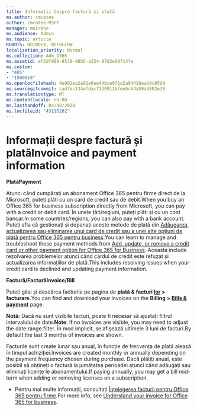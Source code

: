 ```yaml
---
title: Informații despre factură și plată
ms.author: cmcatee
author: cmcatee-MSFT
manager: mnirkhe
ms.audience: Admin
ms.topic: article
ROBOTS: NOINDEX, NOFOLLOW
localization_priority: Normal
ms.collection: Adm_O365
ms.assetid: ef2df989-8539-48b5-a324-97d2e09f14fe
ms.custom:
- "485"
- "1500018"
ms.openlocfilehash: 4e902ea2e91e6ee44bce9f1a2a94410aab9c05d9
ms.sourcegitcommit: cad7ec134efdac7130911bfee6cb4a59ad882e39
ms.translationtype: MT
ms.contentlocale: ro-RO
ms.lasthandoff: 04/08/2020
ms.locfileid: "43195262"
---
```

# <a name="invoice-and-payment-information"></a><span data-ttu-id="1138a-102">Informații despre factură și plată</span><span class="sxs-lookup"><span data-stu-id="1138a-102">Invoice and payment information</span></span>

<span data-ttu-id="1138a-103">**Plată**</span><span class="sxs-lookup"><span data-stu-id="1138a-103">**Payment**</span></span>

<span data-ttu-id="1138a-104">Atunci când cumpărați un abonament Office 365 pentru firme direct de la Microsoft, puteți plăti cu un card de credit sau de debit.</span><span class="sxs-lookup"><span data-stu-id="1138a-104">When you buy an Office 365 for business subscription directly from Microsoft, you can pay with a credit or debit card.</span></span>  <span data-ttu-id="1138a-105">În unele țări/regiuni, puteți plăti și cu un cont bancar.</span><span class="sxs-lookup"><span data-stu-id="1138a-105">In some countries/regions, you can also pay with a bank account.</span></span>  <span data-ttu-id="1138a-106">Puteți afla că gestionați și depanați aceste metode de plată din [Adăugarea, actualizarea sau eliminarea unui card de credit sau a unei alte opțiuni de plată pentru Office 365 pentru business](https://go.microsoft.com/fwlink/?linkid=2118133).</span><span class="sxs-lookup"><span data-stu-id="1138a-106">You can learn to manage and troubleshoot these payment methods from [Add, update, or remove a credit card or other payment option for Office 365 for Business](https://go.microsoft.com/fwlink/?linkid=2118133).</span></span>  <span data-ttu-id="1138a-107">Aceasta include rezolvarea problemelor atunci când cardul de credit este refuzat și actualizarea informațiilor de plată.</span><span class="sxs-lookup"><span data-stu-id="1138a-107">This includes resolving issues when your credit card is declined and updating payment information.</span></span>

<span data-ttu-id="1138a-108">**Factură/Factură**</span><span class="sxs-lookup"><span data-stu-id="1138a-108">**Invoice/Bill**</span></span>

<span data-ttu-id="1138a-109">Puteți găsi și descărca facturile pe pagina de **plată & facturi [lor](https://go.microsoft.com/fwlink/p/?linkid=848039) > facturare.**</span><span class="sxs-lookup"><span data-stu-id="1138a-109">You can find and download your invoices on the **Billing > [Bills & payment](https://go.microsoft.com/fwlink/p/?linkid=848039)** page.</span></span>  

<span data-ttu-id="1138a-110">**Notă:** Dacă nu sunt vizibile facturi, poate fi necesar să ajustați filtrul intervalului de date.</span><span class="sxs-lookup"><span data-stu-id="1138a-110">**Note**: If no invoices are visible, you may need to adjust the date range filter.</span></span>  <span data-ttu-id="1138a-111">În mod implicit, se afișează ultimele 3 luni de facturi.</span><span class="sxs-lookup"><span data-stu-id="1138a-111">By default the last 3 months of invoices are shown.</span></span>

<span data-ttu-id="1138a-112">Facturile sunt create lunar sau anual, în funcție de frecvența de plată aleasă în timpul achiziției.</span><span class="sxs-lookup"><span data-stu-id="1138a-112">Invoices are created monthly or annually depending on the payment frequency chosen during purchase.</span></span>  <span data-ttu-id="1138a-113">Dacă plătiți anual, este posibil să obțineți o factură la jumătatea perioadei atunci când adăugați sau eliminați licențe le abonamentului.</span><span class="sxs-lookup"><span data-stu-id="1138a-113">If paying annually, you may get a bill mid-term when adding or removing licenses on a subscription.</span></span>
 
- <span data-ttu-id="1138a-114">Pentru mai multe informații, consultați [Înțelegerea facturii pentru Office 365 pentru firme](https://go.microsoft.com/fwlink/?linkid=2119101).</span><span class="sxs-lookup"><span data-stu-id="1138a-114">For more info, see [Understand your invoice for Office 365 for business](https://go.microsoft.com/fwlink/?linkid=2119101).</span></span>
